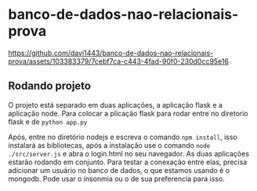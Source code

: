 # banco-de-dados-nao-relacionais-prova

https://github.com/davi1443/banco-de-dados-nao-relacionais-prova/assets/103383379/7cebf7ca-c443-4fad-90f0-230d0cc95e16

## Rodando projeto
O projeto está separado em duas aplicações, a aplicação flask e a aplicação node. Para colocar a plicação flask para rodar entre no diretorio flask e de ```python app.py```

Após, entre no diretório nodejs e escreva o comando ```npm install```, isso instalará as bibliotecas, após a instalação use o comando ```node ./src/server.js``` e abra o login.html no seu navegador. As duas aplicações estarão rodando em conjunto. Para testar a conexação entre elas, precisa adicionar um usuário no banco de dados, o que estamos usando é o mongodb. Pode usar o insonmia ou o de sua preferencia para isso.

